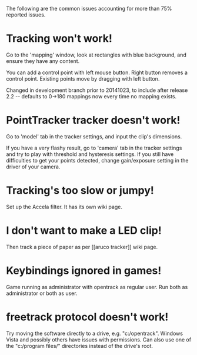 The following are the common issues accounting for more than 75%
reported issues.

# Tracking won't work!

Go to the 'mapping' window, look at rectangles with blue background, and
ensure they have any content.

You can add a control point with left mouse button. Right button removes
a control point. Existing points move by dragging with left button.

Changed in development branch prior to 20141023, to include after
release 2.2 -- defaults to 0->180 mappings now every time no mapping
exists.

# PointTracker tracker doesn't work!

Go to 'model' tab in the tracker settings, and input the clip's
dimensions.

If you have a very flashy result, go to 'camera' tab in the tracker settings and try to play with threshold and hysteresis settings. If you still have difficulties to get your points detected, change gain/exposure setting in the driver of your camera.


# Tracking's too slow or jumpy!

Set up the Accela filter. It has its own wiki page.

# I don't want to make a LED clip!

Then track a piece of paper as per [[aruco tracker]] wiki page.

# Keybindings ignored in games!

Game running as administrator with opentrack as regular user. Run both
as administrator or both as user.

# freetrack protocol doesn't work!

Try moving the software directly to a drive, e.g. "c:/opentrack".
Windows Vista and possibly others have issues with permissions. Can also
use one of the "c:/program files/" directories instead of the drive's
root.
